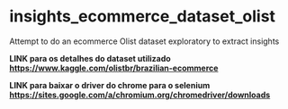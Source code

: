 # insights_ecommerce_dataset_olist
Attempt to do an ecommerce Olist dataset exploratory to extract insights

**LINK para os detalhes do dataset utilizado  
https://www.kaggle.com/olistbr/brazilian-ecommerce**


**LINK para baixar o driver do chrome para o selenium  
https://sites.google.com/a/chromium.org/chromedriver/downloads**
